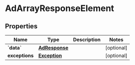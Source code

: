 
# AdArrayResponseElement

## Properties
Name | Type | Description | Notes
------------ | ------------- | ------------- | -------------
**&#x60;data&#x60;** | [**AdResponse**](AdResponse.md) |  |  [optional]
**exceptions** | [**Exception**](Exception.md) |  |  [optional]



